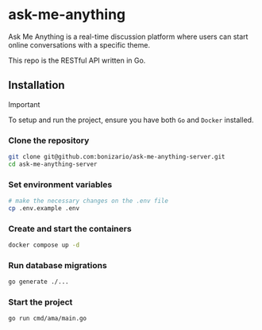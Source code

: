 # ask-me-anything

Ask Me Anything is a real-time discussion platform where users can start online conversations with a specific theme.

This repo is the RESTful API written in Go.

## Installation

> [!IMPORTANT]
> To setup and run the project, ensure you have both `Go` and `Docker` installed.

### Clone the repository

```sh
git clone git@github.com:bonizario/ask-me-anything-server.git
cd ask-me-anything-server
```

### Set environment variables

```sh
# make the necessary changes on the .env file
cp .env.example .env
```

### Create and start the containers

```sh
docker compose up -d
```

### Run database migrations

```sh
go generate ./...
```

### Start the project

```sh
go run cmd/ama/main.go
```
